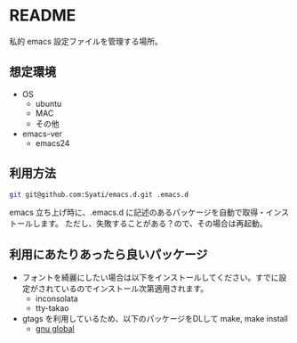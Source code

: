 README
======
私的 emacs 設定ファイルを管理する場所。

想定環境
--------
* OS
    * ubuntu 
    * MAC
    * その他
* emacs-ver
    * emacs24

利用方法
------------------------------

```sh
git git@github.com:Syati/emacs.d.git .emacs.d
```

emacs 立ち上げ時に、.emacs.d に記述のあるパッケージを自動で取得・インストールします。
ただし、失敗することがある？ので、その場合は再起動。

利用にあたりあったら良いパッケージ
----------------------------------

* フォントを綺麗にしたい場合は以下をインストールしてください。すでに設定がされているのでインストール次第適用されます。
    * inconsolata
    * tty-takao
* gtags を利用しているため、以下のパッケージをDLして make, make install
    * [gnu global](http://www.gnu.org/software/global/)

